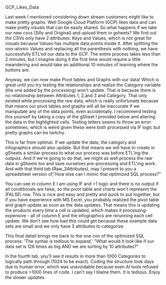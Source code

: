 GCP_Likes_Data

Last week I mentioned considering down stream customers might like to make pretty graphs.
Well Google Cloud Platform (GCP) likes data and can make pretty visuals that can be easily shared.
So what happens if we take our new csvs (Silly and Original) and upload them in gsheets?
We find out the CSVs only have 2 attributes: Keys and Values, which is not great for visuals because Values has multiple data points inside it.
After splitting the non-atomic Values and replacing all the parenthesis with nothing, we have successfully ETL'ed our data to the GCP.
The entire process takes less than 2 minutes, but I imagine doing it the first time would require a little meandering and would take an additional 10 minutes of learning where the buttons are.

Anyway, we can now make Pivot tables and Graphs with our data!
Which is great until you try testing the relationships and realize the Category variable (the one added by the processing) won't update.
That is because there is no relationship between Attributes 1, 2,and 3 and Category.
That only existed while processing the raw data, which is really unfortunate because that means our pivot tables and graphs will all be inaccurate if we manipulate any of the data points, even accidentally.
I recommend testing this yourself by taking a copy of the gSheet I provided below and altering the data in the highlighted cells.
Testing letters seems to throw an error sometimes, which is weird given these were both processed via IF logic but pretty graphs can be twitchy.

This is far from optimal. If we update the data, the category and infographics should also update.
But that means we will have to create in gSheets a similar process to what our process was before ETL'ing the outputs.
And if we're going to do that, we might as well process the raw data in gSheets too and save ourselves pre-processing and ETL'ing work.
And with that third tab (Raw_3Attributes), may I present to you a spreadsheet version of,"How else can I mimic that optimized SQL process?"

You can see in column E I am using IF and =1 logic and there is no output if all conditionals are false, so the pivot table and charts won't represent the (FALSE) row.
This is nice and easy and pretty and quick to put together, but if you have experience with MS Excel, you probably realized the pivot table and graph update as soon as the data updates.
That means this is updating the products every time a cell is updated, which makes it processing-expensive - all of column E and the infographics are rerunning each cell update.
We don't see how bad this could get because these example data sets are small and we only have 3 attributes to categorize.

This final detail brings me back to the one con of the optimized SQL process: 'The syntax is tedious to expand.'
"What would it look like if our data set is 126 times as big AND we are sorting by 10 attributes?"

In the fourth tab, you'll see it results in more than 1000 Categories to logically path through (1024 to be exact).
Coding the structure took days due to human error, which was unavoidable because even AI tools refused to produce >1000 lines of code.
I can't say I blame them. It is tedious.
Enjoy the slower updates.
